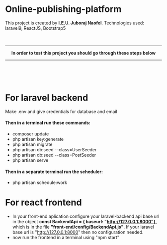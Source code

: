 # Online-publishing-platform
This project is created by <b>I.E.U. Juboraj Naofel</b>.
Technologies used: laravel9, ReactJS, Bootstrap5
<br>
<br>
<br>
<hr>
<p align="center"><b>In order to test this project you should go through these steps below</b></p>
<hr>
<br>
<br>
<br>
<h1>For laravel backend</h1>
Make .env and give credentials for database and email

<h4>Then in a terminal run these commands:</h4>

- composer update
- php artisan key:generate
- php artisan migrate
- php artisan db:seed --class=UserSeeder
- php artisan db:seed --class=PostSeeder
- php artisan serve

<h4>Then in a separate terminal run the scheduler:</h4>

- php artisan schedule:work


<h1>For react frontend</h1>

- In your front-end aplication configure your laravel-backend api base url in the object <b>const BackendApi = { baseurl: "http://127.0.0.1:8000"}</b>, which is in the file <b>"front-end/config/BackendApi.js"</b>. If your laravel base url is "http://127.0.0.1:8000" then no configuration needed.
- now run the frontend in a terminal using "npm start"





